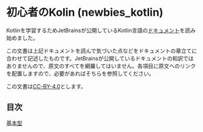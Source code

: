 # 初心者のKolin (newbies_kotlin)
Kotlinを学習するためJetBrainsが公開しているKotlin言語の[ドキュメント](https://kotlinlang.org/docs/home.html)を読み始めました。

この文書は上記ドキュメントを読んで気づいた点などをドキュメントの章立てに合わせて記述したものです。JetBrainsが公開しているドキュメントの和訳ではありませんので、原文のすべてを網羅してはいません。各項目に原文へのリンクを配置しますので、必要があればそちらを参照してください。

この文書は[CC-BY-4.0](https://creativecommons.org/licenses/by/4.0/legalcode.ja)とします。

## 目次
[基本型](/concepts/types/basic_types.md)
